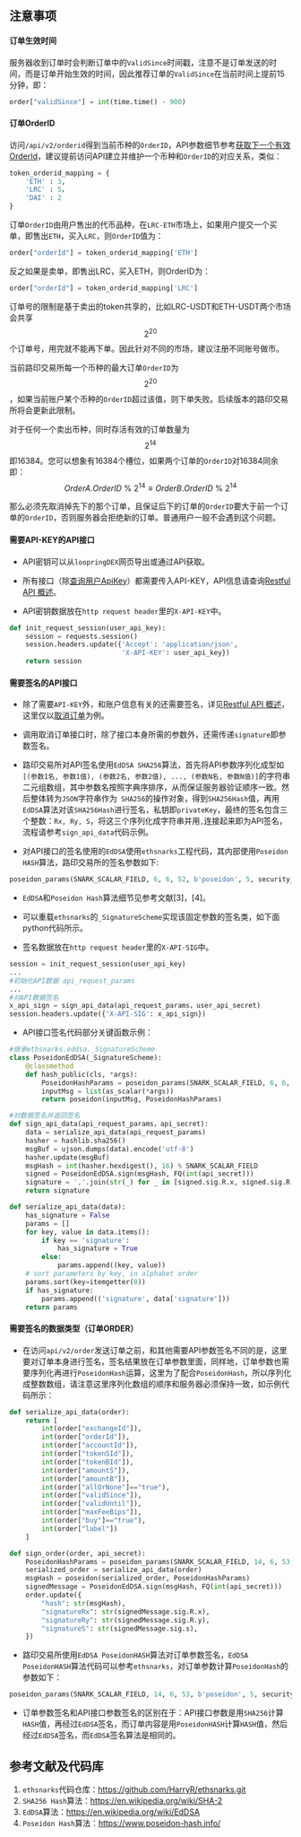 ## 注意事项

#### 订单生效时间

服务器收到订单时会判断订单中的`ValidSince`时间戳，注意不是订单发送的时间，而是订单开始生效的时间，因此推荐订单的`ValidSince`在当前时间上提前15分钟，即：

```python
order["validSince"] = int(time.time() - 900)
```

#### 订单OrderID

访问`/api/v2/orderid`得到当前币种的`OrderID`，API参数细节参考[获取下一个有效OrderId](../dex_apis/getNextOrderId.md)，建议提前访问API建立并维护一个币种和`OrderID`的对应关系，类似：

```python
token_orderid_mapping = {
    'ETH' : 3,
    'LRC' : 5，
    'DAI' : 2
}
```

订单`OrderID`由用户售出的代币品种，在`LRC-ETH`市场上，如果用户提交一个买单，即售出`ETH`，买入`LRC`，则`OrderID`值为：

```python
order["orderId"] = token_orderid_mapping['ETH']
```

反之如果是卖单，即售出LRC，买入ETH，则OrderID为：

```python
order["orderId"] = token_orderid_mapping['LRC']
```
订单号的限制是基于卖出的token共享的，比如LRC-USDT和ETH-USDT两个市场会共享$$ 2^{20} $$个订单号，用完就不能再下单。因此针对不同的市场，建议注册不同账号做市。

当前路印交易所每一个币种的最大订单`OrderID`为$$ 2^{20} $$，如果当前账户某个币种的`OrderID`超过该值，则下单失败。后续版本的路印交易所将会更新此限制。



对于任何一个卖出币种，同时存活有效的订单数量为$$ 2^{14} $$即16384。您可以想象有16384个槽位，如果两个订单的`OrderID`对16384同余即：
  $$
  OrderA.OrderID\ \%\ 2^{14} \equiv OrderB.OrderID\ \%\ 2^{14}
  $$

那么必须先取消掉先下的那个订单，且保证后下的订单的`OrderID`要大于前一个订单的`OrderID`，否则服务器会拒绝新的订单。普通用户一般不会遇到这个问题。

#### 需要API-KEY的API接口

- API密钥可以从`loopringDEX`网页导出或通过API获取。

- 所有接口（除[查询用户ApiKey](./dex_apis/getApiKey.md)）都需要传入API-KEY，API信息请查询[Restful API 概述](../rest_api_overview.md)。

- API密钥数据放在`http request header`里的`X-API-KEY`中。

```python
def init_request_session(user_api_key):
    session = requests.session()
    session.headers.update({'Accept': 'application/json',
                            'X-API-KEY': user_api_key})
    return session
```

#### 需要签名的API接口

- 除了需要`API-KEY`外，和账户信息有关的还需要签名，详见[Restful API 概述](../rest_api_overview.md)，这里仅以[取消订单](../dex_apis/cancelOrders.md)为例。

- 调用取消订单接口时，除了接口本身所需的参数外，还需传递`signature`即参数签名。

- 路印交易所对API签名使用`EdDSA SHA256`算法，首先将API参数序列化成型如`[(参数1名, 参数1值), (参数2名, 参数2值), ..., (参数N名, 参数N值)]`的字符串二元组数组，其中参数名按照字典序排序，从而保证服务器验证顺序一致。然后整体转为`JSON`字符串作为` SHA256`的操作对象，得到`SHA256Hash`值，再用`EdDSA`算法对该`SHA256Hash`进行签名，私钥即`privateKey`，最终的签名包含三个整数：`Rx, Ry, S`，将这三个序列化成字符串并用`,`连接起来即为API签名，流程请参考`sign_api_data`代码示例。

- 对API接口的签名使用的`EdDSA`使用`ethsnarks`工程代码，其内部使用`Poseidon HASH`算法，路印交易所的签名参数如下:

```python
poseidon_params(SNARK_SCALAR_FIELD, 6, 6, 52, b'poseidon', 5, security_target=128)
```

- `EdDSA`和`Poseidon Hash`算法细节见参考文献[3]，[4]。

- 可以重载`ethsnarks`的`_SignatureScheme`实现该固定参数的签名类，如下面python代码所示。

- 签名数据放在`http request header`里的`X-API-SIG`中。

```python
session = init_request_session(user_api_key)
...
#初始化API数据 api_request_params
...
#对API数据签名
x_api_sign = sign_api_data(api_request_params，user_api_secret)
session.headers.update({'X-API-SIG': x_api_sign})
  ```

- API接口签名代码部分关键函数示例：

```python
#继承ethsnarks.eddsa._SignatureScheme
class PoseidonEdDSA(_SignatureScheme):
    @classmethod
    def hash_public(cls, *args):
        PoseidonHashParams = poseidon_params(SNARK_SCALAR_FIELD, 6, 6, 52, b'poseidon', 5, security_target=128)
        inputMsg = list(as_scalar(*args))
        return poseidon(inputMsg, PoseidonHashParams)

#对数据签名并返回签名
def sign_api_data(api_request_params，api_secret):
    data = serialize_api_data(api_request_params)
    hasher = hashlib.sha256()
    msgBuf = ujson.dumps(data).encode('utf-8')
    hasher.update(msgBuf)
    msgHash = int(hasher.hexdigest(), 16) % SNARK_SCALAR_FIELD
    signed = PoseidonEdDSA.sign(msgHash, FQ(int(api_secret)))
    signature = ','.join(str(_) for _ in [signed.sig.R.x, signed.sig.R.y, signed.sig.s])
    return signature

def serialize_api_data(data):
    has_signature = False
    params = []
    for key, value in data.items():
        if key == 'signature':
            has_signature = True
        else:
            params.append((key, value))
	# sort parameters by key, in alphabet order
    params.sort(key=itemgetter(0))
    if has_signature:
        params.append(('signature', data['signature']))
    return params
```

#### 需要签名的数据类型（订单ORDER）

- 在访问`api/v2/order`发送订单之前，和其他需要API参数签名不同的是，这里要对订单本身进行签名，签名结果放在订单参数里面，同样地，订单参数也需要序列化再进行`PoseidonHash`运算，这里为了配合`PoseidonHash`，所以序列化成整数数组，请注意这里序列化数组的顺序和服务器必须保持一致，如示例代码所示：

```python
def serialize_api_data(order):
    return [
        int(order["exchangeId"]),
        int(order["orderId"]),
        int(order["accountId"]),
        int(order["tokenSId"]),
        int(order["tokenBId"]),
        int(order["amountS"]),
        int(order["amountB"]),
        int(order["allOrNone"]=="true"),
        int(order["validSince"]),
        int(order["validUntil"]),
        int(order["maxFeeBips"]),
        int(order["buy"]=="true"),
        int(order["label"])
    ]

def sign_order(order, api_secret):
    PoseidonHashParams = poseidon_params(SNARK_SCALAR_FIELD, 14, 6, 53, b'poseidon', 5, security_target=128)
    serialized_order = serialize_api_data(order)
    msgHash = poseidon(serialized_order, PoseidonHashParams)
    signedMessage = PoseidonEdDSA.sign(msgHash, FQ(int(api_secret)))
    order.update({
        "hash": str(msgHash),
        "signatureRx": str(signedMessage.sig.R.x),
        "signatureRy": str(signedMessage.sig.R.y),
        "signatureS": str(signedMessage.sig.s),
    })
```

- 路印交易所使用`EdDSA PoseidonHASH`算法对订单参数签名，`EdDSA PoseidonHASH`算法代码可以参考`ethsnarks`，对订单参数计算`PoseidonHash`的参数如下：

```python
poseidon_params(SNARK_SCALAR_FIELD, 14, 6, 53, b'poseidon', 5, security_target=128)
```

- 订单参数签名和API接口参数签名的区别在于：API接口参数是用`SHA256`计算`HASH`值，再经过`EdDSA`签名，而订单内容是用`PoseidonHASH`计算`HASH`值，然后经过`EdDSA`签名，而`EdDSA`签名算法是相同的。

## 参考文献及代码库

1. `ethsnarks`代码仓库：https://github.com/HarryR/ethsnarks.git
2. `SHA256 Hash`算法：<https://en.wikipedia.org/wiki/SHA-2>
3. `EdDSA`算法：<https://en.wikipedia.org/wiki/EdDSA>
4. `Poseidon Hash`算法：<https://www.poseidon-hash.info/>

